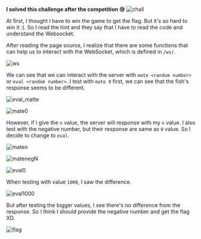 **I solved this challenge after the competition 😢**
![chall](https://github.com/user-attachments/assets/e8e4f369-f8a9-47ad-b405-fa4bad856610)


At first, I thought I have to win the game to get the flag. But it's so hard to win it :(. So I read the hint and they say that I have to read the code and understand the Websocket.

After reading the page source, I realize that there are some functions that can help us to interact with the WebSocket, which is defined in `/ws/`.

![ws](https://github.com/user-attachments/assets/05d27b92-02e5-477a-9645-97c26a1b4b7c)


We can see that we can interact with the server with `mate <random number>` or `eval <random number>`. I test with `mate 0` first, we can see that the fish's response seems to be different.

![eval_matte](https://github.com/user-attachments/assets/90884d79-796a-4af3-920e-cc684633610a)


![mate0](https://github.com/user-attachments/assets/73b3ce89-4324-441f-9642-9d294546b2e1)


However, if I give the `n` value, the server will response with my `n` value. I also test with the negative number, but their response are same as `0` value. So I decide to change to `eval`.

![maten](https://github.com/user-attachments/assets/f47e76f3-6368-4b93-98d0-84b2c36ba04a)


![matenegN](https://github.com/user-attachments/assets/23681262-ce3b-45b8-b548-f3aae1d9e117)


![eval0](https://github.com/user-attachments/assets/3782ce42-3c13-4682-a4b2-18f5fc2124e2)


When testing with value `1000`, I saw the difference.

![eval1000](https://github.com/user-attachments/assets/1a21a709-6b66-4974-89dd-a0e5233576c9)


But after testing the bigger values, I see there's no difference from the response. So I think I should provide the negative number and get the flag XD.

![flag](https://github.com/user-attachments/assets/793b77e2-3fd7-4a24-bcf3-dd7a81cacbb1)
